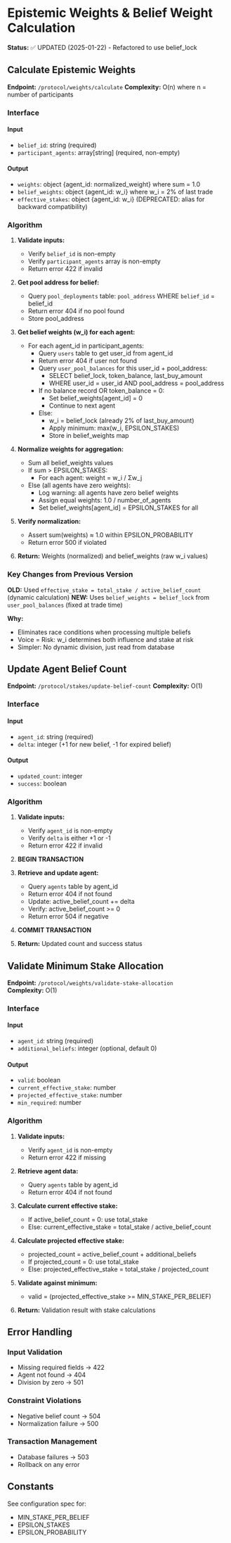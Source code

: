 # Epistemic Weights & Belief Weight Calculation

**Status:** ✅ UPDATED (2025-01-22) - Refactored to use belief_lock

## Calculate Epistemic Weights

**Endpoint:** `/protocol/weights/calculate`
**Complexity:** O(n) where n = number of participants

### Interface

#### Input
- `belief_id`: string (required)
- `participant_agents`: array[string] (required, non-empty)

#### Output
- `weights`: object {agent_id: normalized_weight} where sum = 1.0
- `belief_weights`: object {agent_id: w_i} where w_i = 2% of last trade
- `effective_stakes`: object {agent_id: w_i} (DEPRECATED: alias for backward compatibility)

### Algorithm

1. **Validate inputs:**
   - Verify `belief_id` is non-empty
   - Verify `participant_agents` array is non-empty
   - Return error 422 if invalid

2. **Get pool address for belief:**
   - Query `pool_deployments` table: `pool_address` WHERE `belief_id` = belief_id
   - Return error 404 if no pool found
   - Store pool_address

3. **Get belief weights (w_i) for each agent:**
   - For each agent_id in participant_agents:
     - Query `users` table to get user_id from agent_id
     - Return error 404 if user not found
     - Query `user_pool_balances` for this user_id + pool_address:
       - SELECT belief_lock, token_balance, last_buy_amount
       - WHERE user_id = user_id AND pool_address = pool_address
     - If no balance record OR token_balance = 0:
       - Set belief_weights[agent_id] = 0
       - Continue to next agent
     - Else:
       - w_i = belief_lock (already 2% of last_buy_amount)
       - Apply minimum: max(w_i, EPSILON_STAKES)
       - Store in belief_weights map

4. **Normalize weights for aggregation:**
   - Sum all belief_weights values
   - If sum > EPSILON_STAKES:
     - For each agent: weight = w_i / Σw_j
   - Else (all agents have zero weights):
     - Log warning: all agents have zero belief weights
     - Assign equal weights: 1.0 / number_of_agents
     - Set belief_weights[agent_id] = EPSILON_STAKES for all

5. **Verify normalization:**
   - Assert sum(weights) ≈ 1.0 within EPSILON_PROBABILITY
   - Return error 500 if violated

6. **Return:** Weights (normalized) and belief_weights (raw w_i values)

### Key Changes from Previous Version

**OLD:** Used `effective_stake = total_stake / active_belief_count` (dynamic calculation)
**NEW:** Uses `belief_weights = belief_lock` from `user_pool_balances` (fixed at trade time)

**Why:**
- Eliminates race conditions when processing multiple beliefs
- Voice = Risk: w_i determines both influence and stake at risk
- Simpler: No dynamic division, just read from database

## Update Agent Belief Count

**Endpoint:** `/protocol/stakes/update-belief-count`
**Complexity:** O(1)

### Interface

#### Input
- `agent_id`: string (required)
- `delta`: integer (+1 for new belief, -1 for expired belief)

#### Output
- `updated_count`: integer
- `success`: boolean

### Algorithm

1. **Validate inputs:**
   - Verify `agent_id` is non-empty
   - Verify `delta` is either +1 or -1
   - Return error 422 if invalid

2. **BEGIN TRANSACTION**

3. **Retrieve and update agent:**
   - Query `agents` table by agent_id
   - Return error 404 if not found
   - Update: active_belief_count += delta
   - Verify: active_belief_count >= 0
   - Return error 504 if negative

4. **COMMIT TRANSACTION**

5. **Return:** Updated count and success status

## Validate Minimum Stake Allocation

**Endpoint:** `/protocol/weights/validate-stake-allocation`  
**Complexity:** O(1)

### Interface

#### Input
- `agent_id`: string (required)
- `additional_beliefs`: integer (optional, default 0)

#### Output
- `valid`: boolean
- `current_effective_stake`: number
- `projected_effective_stake`: number
- `min_required`: number

### Algorithm

1. **Validate inputs:**
   - Verify `agent_id` is non-empty
   - Return error 422 if missing

2. **Retrieve agent data:**
   - Query `agents` table by agent_id
   - Return error 404 if not found

3. **Calculate current effective stake:**
   - If active_belief_count = 0: use total_stake
   - Else: current_effective_stake = total_stake / active_belief_count

4. **Calculate projected effective stake:**
   - projected_count = active_belief_count + additional_beliefs
   - If projected_count = 0: use total_stake
   - Else: projected_effective_stake = total_stake / projected_count

5. **Validate against minimum:**
   - valid = (projected_effective_stake >= MIN_STAKE_PER_BELIEF)

6. **Return:** Validation result with stake calculations

## Error Handling

### Input Validation
- Missing required fields → 422
- Agent not found → 404
- Division by zero → 501

### Constraint Violations
- Negative belief count → 504
- Normalization failure → 500

### Transaction Management
- Database failures → 503
- Rollback on any error

## Constants
See configuration spec for:
- MIN_STAKE_PER_BELIEF
- EPSILON_STAKES
- EPSILON_PROBABILITY